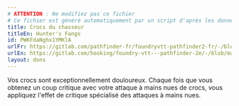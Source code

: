 ```yaml
---
# ATTENTION : Ne modifiez pas ce fichier
# Ce fichier est généré automatiquement par un script d'après les données du module Foundry VTT officiel et de sa traduction
title: Crocs du chasseur
titleEn: Hunter's Fangs
id: PWKFdaNghx1YMKlA
urlFr: https://gitlab.com/pathfinder-fr/foundryvtt-pathfinder2-fr/-/blob/master/data/feats/PWKFdaNghx1YMKlA.htm
urlEn: https://gitlab.com/hooking/foundry-vtt---pathfinder-2e/-/blob/master/packs/data/feats.db/hunter-s-fangs.json
layout: dons
---
```

Vos crocs sont exceptionnellement douloureux. Chaque fois que vous obtenez un coup critique avec votre attaque à mains nues de crocs, vous appliquez l'effet de critique spécialisé des attaques à mains nues.

